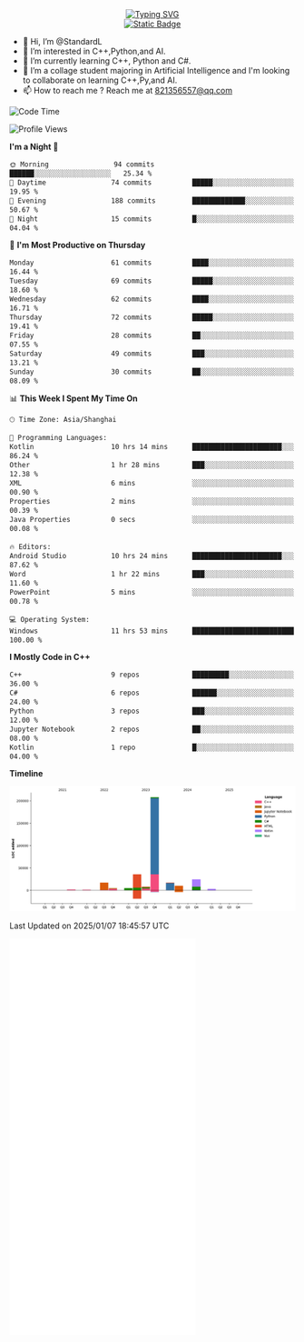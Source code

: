 <!-- Dynamic typing 动态打字 -->
<div align="center">
  <div align="center">
  <a href="https://git.io/typing-svg"><img src="https://readme-typing-svg.demolab.com?font=Tilt+Neon&size=32&pause=1000&center=true&vCenter=true&random=false&width=435&lines=Hello+World!;%E4%BD%A0%E5%A5%BD%EF%BC%8C%E4%B8%96%E7%95%8C%EF%BC%81;%E3%83%8F%E3%83%AD%E3%83%BC%E3%80%81%E3%83%AF%E3%83%BC%E3%83%AB%E3%83%89!" alt="Typing SVG" /></a>
  </div>
</div>

<!-- Profile logo 徽标 -->
<div align="center">
  <a href="https://standardl.github.io">
    <img alt="Static Badge" src="https://img.shields.io/badge/Github.io-Blog-brightgreen?style=for-the-badge&logo=github&link=https%3A%2F%2Fstandardl.github.io">
  </a>
</div>

- 👋 Hi, I’m @StandardL
- 👀 I’m interested in C++,Python,and AI.
- 🌱 I’m currently learning C++, Python and C#.
- 💞️ I’m a collage student majoring in Artificial Intelligence and I'm looking to collaborate on learning C++,Py,and AI.
- 📫 How to reach me ? Reach me at 821356557@qq.com

<!-- Wakatime 数据统计 -->
<!--START_SECTION:waka-->
![Code Time](http://img.shields.io/badge/Code%20Time-105%20hrs%2011%20mins-blue)

![Profile Views](http://img.shields.io/badge/Profile%20Views-0-blue)

**I'm a Night 🦉** 

```text
🌞 Morning                94 commits          ██████░░░░░░░░░░░░░░░░░░░   25.34 % 
🌆 Daytime                74 commits          █████░░░░░░░░░░░░░░░░░░░░   19.95 % 
🌃 Evening                188 commits         █████████████░░░░░░░░░░░░   50.67 % 
🌙 Night                  15 commits          █░░░░░░░░░░░░░░░░░░░░░░░░   04.04 % 
```
📅 **I'm Most Productive on Thursday** 

```text
Monday                   61 commits          ████░░░░░░░░░░░░░░░░░░░░░   16.44 % 
Tuesday                  69 commits          █████░░░░░░░░░░░░░░░░░░░░   18.60 % 
Wednesday                62 commits          ████░░░░░░░░░░░░░░░░░░░░░   16.71 % 
Thursday                 72 commits          █████░░░░░░░░░░░░░░░░░░░░   19.41 % 
Friday                   28 commits          ██░░░░░░░░░░░░░░░░░░░░░░░   07.55 % 
Saturday                 49 commits          ███░░░░░░░░░░░░░░░░░░░░░░   13.21 % 
Sunday                   30 commits          ██░░░░░░░░░░░░░░░░░░░░░░░   08.09 % 
```


📊 **This Week I Spent My Time On** 

```text
🕑︎ Time Zone: Asia/Shanghai

💬 Programming Languages: 
Kotlin                   10 hrs 14 mins      ██████████████████████░░░   86.24 % 
Other                    1 hr 28 mins        ███░░░░░░░░░░░░░░░░░░░░░░   12.38 % 
XML                      6 mins              ░░░░░░░░░░░░░░░░░░░░░░░░░   00.90 % 
Properties               2 mins              ░░░░░░░░░░░░░░░░░░░░░░░░░   00.39 % 
Java Properties          0 secs              ░░░░░░░░░░░░░░░░░░░░░░░░░   00.08 % 

🔥 Editors: 
Android Studio           10 hrs 24 mins      ██████████████████████░░░   87.62 % 
Word                     1 hr 22 mins        ███░░░░░░░░░░░░░░░░░░░░░░   11.60 % 
PowerPoint               5 mins              ░░░░░░░░░░░░░░░░░░░░░░░░░   00.78 % 

💻 Operating System: 
Windows                  11 hrs 53 mins      █████████████████████████   100.00 % 
```

**I Mostly Code in C++** 

```text
C++                      9 repos             █████████░░░░░░░░░░░░░░░░   36.00 % 
C#                       6 repos             ██████░░░░░░░░░░░░░░░░░░░   24.00 % 
Python                   3 repos             ███░░░░░░░░░░░░░░░░░░░░░░   12.00 % 
Jupyter Notebook         2 repos             ██░░░░░░░░░░░░░░░░░░░░░░░   08.00 % 
Kotlin                   1 repo              █░░░░░░░░░░░░░░░░░░░░░░░░   04.00 % 
```



**Timeline**

![Lines of Code chart](https://raw.githubusercontent.com/StandardL/StandardL/main/assets/bar_graph.png)


 Last Updated on 2025/01/07 18:45:57 UTC
<!--END_SECTION:waka-->

<img align="center" src="/github-metrics.svg" alt="Metrics" width="65%" />

<!---
StandardL/StandardL is a ✨ special ✨ repository because its `README.md` (this file) appears on your GitHub profile.
You can click the Preview link to take a look at your changes.
--->
